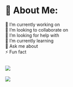 # 💫 About Me:
🔭 I’m currently working on<br>👯 I’m looking to collaborate on <br>🤝 I’m looking for help with<br>🌱 I’m currently learning<br>💬 Ask me about<br>⚡ Fun fact


![](https://github-readme-stats.vercel.app/api?username=mufiii&theme=dark&hide_border=false&include_all_commits=false&count_private=false)<br/>
---
[![](https://visitcount.itsvg.in/api?id=mufiii&icon=0&color=0)](https://visitcount.itsvg.in)

<!-- Proudly created with GPRM ( https://gprm.itsvg.in ) -->

